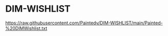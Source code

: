 # DIM-WISHLIST
https://raw.githubusercontent.com/Paintedv/DIM-WISHLIST/main/Painted-%20DIMWishlist.txt
